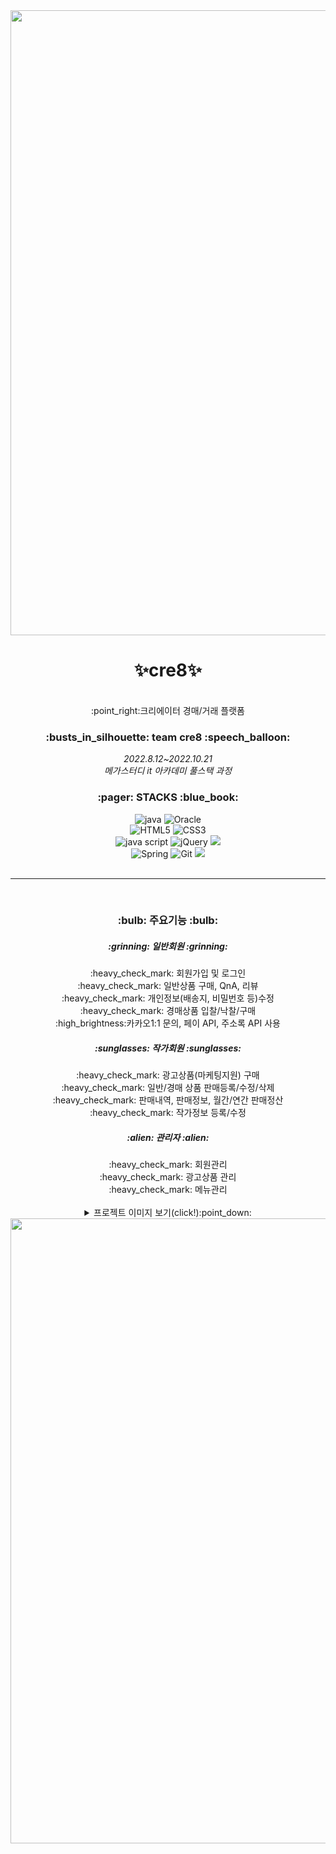 <div align=center>
<img width=1000 src="https://user-images.githubusercontent.com/104592995/196115496-3c6ae79d-5a5a-4292-a45d-9220cb8d74f8.png">
<h1>✨cre8✨</h1>
<br>
:point_right:크리에이터 경매/거래 플랫폼

</div>

<div align=center>
<h3>:busts_in_silhouette: team cre8 :speech_balloon:</h3>

<i>
2022.8.12~2022.10.21 <br>
메가스터디 it 아카데미 풀스택 과정

</i>
</div>

<div align=center>
<h3>:pager: STACKS :blue_book:</h3>
</div>

<div align=center> 
<img alt="java" src="https://img.shields.io/badge/JAVA-007396?style=for-the-badge&logo=&logoColor=white">  
<img alt="Oracle" src="https://img.shields.io/badge/Oracle-F80000?style=for-the-badge&logo=Oracle&logoColor=white">
<br>
<img alt="HTML5" src="https://img.shields.io/badge/HTML5-E34F26?style=for-the-badge&logo=HTML5&logoColor=white">
<img alt="CSS3" src="https://img.shields.io/badge/CSS3-1572B6?style=for-the-badge&logo=CSS3&logoColor=white">
<br>
<img alt="java script" src="https://img.shields.io/badge/JAVA Script-F7DF1E?style=for-the-badge&logo=javascript&logoColor=white">
<img alt="jQuery"src="https://img.shields.io/badge/jQuery-0769AD?style=for-the-badge&logo=jQuery&logoColor=white">
<img src="https://img.shields.io/badge/bootstrap-7952B3?style=for-the-badge&logo=bootstrap&logoColor=white">
<br>
<img alt="Spring"src="https://img.shields.io/badge/Spring-6DB33F?style=for-the-badge&logo=Spring&logoColor=white">
<img alt="Git"src="https://img.shields.io/badge/Git-F05032?style=for-the-badge&logo=Git&logoColor=white">
<img src="https://img.shields.io/badge/github-181717?style=for-the-badge&logo=github&logoColor=white">
<br>

</div>
<br>
<hr>
<br>
<div align=center>
<h3>:bulb: 주요기능 :bulb:</h3>

<h5>:grinning: 일반회원 :grinning:</h5>
:heavy_check_mark: 회원가입 및 로그인<br>
:heavy_check_mark: 일반상품 구매, QnA, 리뷰<br>
:heavy_check_mark: 개인정보(배송지, 비밀번호 등)수정<br>
:heavy_check_mark: 경매상품 입찰/낙찰/구매<br>
:high_brightness:카카오1:1 문의, 페이 API, 주소록 API 사용<br>

<h5>:sunglasses: 작가회원 :sunglasses:</h5>
:heavy_check_mark: 광고상품(마케팅지원) 구매<br>
:heavy_check_mark: 일반/경매 상품 판매등록/수정/삭제<br>
:heavy_check_mark: 판매내역, 판매정보, 월간/연간 판매정산<br>
:heavy_check_mark: 작가정보 등록/수정<br>

<h5>:alien: 관리자 :alien:</h5>
:heavy_check_mark: 회원관리<br>
:heavy_check_mark: 광고상품 관리<br>
:heavy_check_mark: 메뉴관리<br>
</div>
<br>
<div align=center> 
<details>
  <summary>프로젝트 이미지 보기(click!):point_down:</summary>
<img src="https://user-images.githubusercontent.com/104592995/196118495-1a49c840-112c-4615-b274-842eeeb1c71f.jpg">
<img src="https://user-images.githubusercontent.com/104592995/196118498-7195a2da-ff70-4822-89a2-b03fe6009b07.jpg">
<img src="https://user-images.githubusercontent.com/104592995/196118502-062c82a6-3869-41bd-95ed-6b50b86bc4d5.jpg">
<img src="https://user-images.githubusercontent.com/104592995/196118507-b8a2112b-dd1a-4bcc-bc86-d13f84122f0c.jpg">
<img src="https://user-images.githubusercontent.com/104592995/196118519-24070275-d659-4eb3-a826-5f2d3e94119e.jpg">
<img src="https://user-images.githubusercontent.com/104592995/196118513-31aa81bc-c444-4d65-ac2d-032f31a685f1.jpg">
<img src="https://user-images.githubusercontent.com/104592995/196118509-71b1870a-64de-410e-b3f4-4fdb4596b4ae.jpg">
<img src="https://user-images.githubusercontent.com/104592995/196118512-d63ba85b-111d-4bad-86a4-b999bee3ff42.jpg">
<img src="https://user-images.githubusercontent.com/104592995/196118514-938e3397-8d6f-429e-aac1-6cf6ccfa3af8.jpg">
</div>


</details>
<img width=1000 src="https://user-images.githubusercontent.com/104592995/196116299-856fa3c1-194e-4fec-a03f-40e9eb10ca5d.png">

